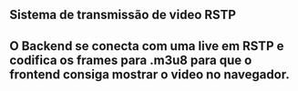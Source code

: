 ## Sistema de transmissão de video RSTP

## O Backend se conecta com uma live em RSTP e codifica os frames para .m3u8 para que o frontend consiga mostrar o video no navegador.
